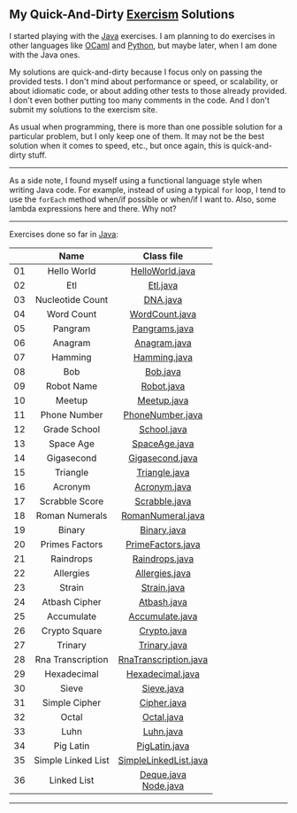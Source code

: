 My Quick-And-Dirty [Exercism](http://exercism.io) Solutions
-----------------------------------------------------------

I started playing with the [Java](http://exercism.io/languages/java) exercises. I am planning to do exercises in other languages like [OCaml](http://exercism.io/languages/ocaml) and [Python](http://exercism.io/languages/python), but maybe later, when I am done with the Java ones.

My solutions are quick-and-dirty because I focus only on passing the provided tests. I don't mind about performance or speed, or scalability, or about idiomatic code, or about adding other tests to those already provided. I don't even bother putting too many comments in the code. And I don't submit my solutions to the exercism site.

As usual when programming, there is more than one possible solution for a particular problem, but I only keep one of them. It may not be the best solution when it comes to speed, etc., but once again, this is quick-and-dirty stuff.

---

As a side note, I found myself using a functional language style when writing Java code. For example, instead of using a typical `for` loop, I tend to use the `forEach` method when/if possible or when/if I want to. Also, some lambda expressions here and there. Why not?

---

Exercises done so far in [Java](./java):

| | Name | Class file
:--:|:----:|:----------:|
01 | Hello World        | [HelloWorld.java](./java/hello-world/src/main/java/HelloWorld.java)
02 | Etl                | [Etl.java](./java/etl/src/main/java/Etl.java)
03 | Nucleotide Count   | [DNA.java](./java/nucleotide-count/src/main/java/DNA.java)
04 | Word Count         | [WordCount.java](./java/word-count/src/main/java/WordCount.java)
05 | Pangram            | [Pangrams.java](./java/pangram/src/main/java/Pangrams.java)
06 | Anagram            | [Anagram.java](./java/anagram/src/main/java/Anagram.java)
07 | Hamming            | [Hamming.java](./java/hamming/src/main/java/Hamming.java)
08 | Bob                | [Bob.java](./java/bob/src/main/java/Bob.java)
09 | Robot Name         | [Robot.java](./java/robot-name/src/main/java/Robot.java)
10 | Meetup             | [Meetup.java](./java/meetup/src/main/java/Meetup.java)
11 | Phone Number       | [PhoneNumber.java](./java/phone-number/src/main/java/PhoneNumber.java)
12 | Grade School       | [School.java](./java/grade-school/src/main/java/School.java)
13 | Space Age          | [SpaceAge.java](./java/space-age/src/main/java/SpaceAge.java)
14 | Gigasecond         | [Gigasecond.java](./java/gigasecond/src/main/java/Gigasecond.java)
15 | Triangle           | [Triangle.java](./java/triangle/src/main/java/Triangle.java)
16 | Acronym            | [Acronym.java](./java/acronym/src/main/java/Acronym.java)
17 | Scrabble Score     | [Scrabble.java](./java/scrabble-score/src/main/java/Scrabble.java)
18 | Roman Numerals     | [RomanNumeral.java](./java/roman-numerals/src/main/java/RomanNumeral.java)
19 | Binary             | [Binary.java](./java/binary/src/main/java/Binary.java)
20 | Primes Factors     | [PrimeFactors.java](./java/prime-factors/src/main/java/PrimeFactors.java)
21 | Raindrops          | [Raindrops.java](./java/raindrops/src/main/java/Raindrops.java)
22 | Allergies          | [Allergies.java](./java/allergies/src/main/java/Allergies.java)
23 | Strain             | [Strain.java](./java/strain/src/main/java/Strain.java)
24 | Atbash Cipher      | [Atbash.java](./java/atbash-cipher/src/main/java/Atbash.java)
25 | Accumulate         | [Accumulate.java](./java/accumulate/src/main/java/Accumulate.java)
26 | Crypto Square      | [Crypto.java](./java/crypto-square/src/main/java/Crypto.java)
27 | Trinary            | [Trinary.java](./java/trinary/src/main/java/Trinary.java)
28 | Rna Transcription  | [RnaTranscription.java](./java/rna-transcription/src/main/java/RnaTranscription.java)
29 | Hexadecimal        | [Hexadecimal.java](./java/hexadecimal/src/main/java/Hexadecimal.java)
30 | Sieve              | [Sieve.java](./java/sieve/src/main/java/Sieve.java)
31 | Simple Cipher      | [Cipher.java](./java/simple-cipher/src/main/java/Cipher.java)
32 | Octal              | [Octal.java](./java/octal/src/main/java/Octal.java)
33 | Luhn               | [Luhn.java](./java/luhn/src/main/java/Luhn.java)
34 | Pig Latin          | [PigLatin.java](./java/pig-latin/src/main/java/PigLatin.java)
35 | Simple Linked List | [SimpleLinkedList.java](./java/simple-linked-list/src/main/java/SimpleLinkedList.java)
36 | Linked List        | [Deque.java](./java/linked-list/src/main/java/Deque.java) <br> [Node.java](./java/linked-list/src/main/java/Node.java)

---
